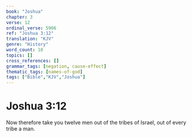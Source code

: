 ```yaml
---
book: "Joshua"
chapter: 3
verse: 12
ordinal_verse: 5906
ref: "Joshua 3:12"
translation: "KJV"
genre: "History"
word_count: 18
topics: []
cross_references: []
grammar_tags: [negation, cause-effect]
thematic_tags: [names-of-god]
tags: ["Bible","KJV","Joshua"]
---
```


# Joshua 3:12

Now therefore take you twelve men out of the tribes of Israel, out of every tribe a man.
